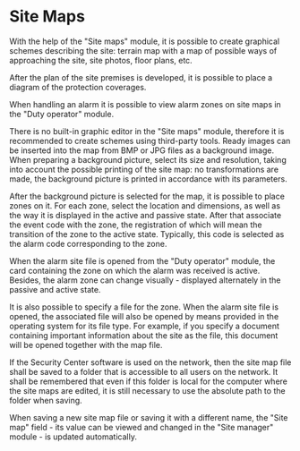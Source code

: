 # Site Maps

With the help of the "Site maps" module, it is possible to create graphical schemes describing the site: terrain map with a map of possible ways of approaching the site, site photos, floor plans, etc.

After the plan of the site premises is developed, it is possible to place a diagram of the protection coverages.

When handling an alarm it is possible to view alarm zones on site maps in the "Duty operator" module. 

There is no built-in graphic editor in the "Site maps" module, therefore it is recommended to create schemes using third-party tools. Ready images can be inserted into the map from BMP or JPG files as a background image. When preparing a background picture, select its size and resolution, taking into account the possible printing of the site map: no transformations are made, the background picture is printed in accordance with its parameters.

After the background picture is selected for the map, it is possible to place zones on it. For each zone, select the location and dimensions, as well as the way it is displayed in the active and passive state. 
After that associate the event code with the zone, the registration of which will mean the transition of the zone to the active state. Typically, this code is selected as the alarm code corresponding to the zone.

When the alarm site file is opened from the "Duty operator" module, the card containing the zone on which the alarm was received is active. Besides, the alarm zone can change visually - displayed alternately in the passive and active state.

It is also possible to specify a file for the zone. When the alarm site file is opened, the associated file will also be opened by means provided in the operating system for its file type. 
For example, if you specify a document containing important information about the site as the file, this document will be opened together with the map file.

If the Security Center software is used on the network, then the site map file shall be saved to a folder that is accessible to all users on the network. It shall be remembered that even if this folder is local for the computer where the site maps are edited, it is still necessary to use the absolute path to the folder when saving.

When saving a new site map file or saving it with a different name, the "Site map" field - its value can be viewed and changed in the "Site manager" module - is updated automatically.

